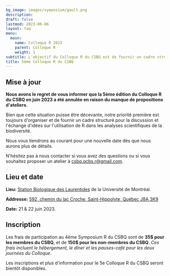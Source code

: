 ```yaml
---
bg_image: images/symposium/gault.png
description:
draft: false
lastmod: 2023-06-06
layout: faq
menu:
  main:
    name: Colloque R 2023
    parent: Colloque R
    weight: 1
subtitle: L'objectif du Colloque R du CSBQ est de fournir un cadre structuré pour la discussion et l'échange d'idées entre des participants et des contributeurs/contributrices d'ateliers concernant l'utilisation de R dans les analyses de la biodiversité. Pour cela, nous fournissons un lieu d’enseignement et de participation à une série d’ateliers R avancés qui ne sont pas couverts par la série annuelle d’ateliers R du CSBQ.
title: 5ème Colloque R du CSBQ
---
```


## Mise à jour

__Nous avons le regret de vous informer que la 5ème édition du Colloque R du CSBQ en juin 2023 a été annulée en raison du manque de propositions d'ateliers.__

Bien que cette situation puisse être décevante, notre priorité première est toujours d'organiser et de fournir un cadre structuré pour la discussion et l'échange d'idées sur l'utilisation de R dans les analyses scientifiques de la biodiversité.

Nous vous tiendrons au courant pour une nouvelle date dès que nous aurons plus de détails. 

N'hésitez pas à nous contacter si vous avez des questions ou si vous souhaitez proposer un atelier à csbq.qcbs.r@gmail.com.


## Lieu et date

__Lieu:__ [Station Biologique des Laurentides](https://sbl.umontreal.ca/accueil/) de la Université de Montréal.

__Addresse:__ [592, chemin du lac Croche, Saint-Hippolyte, Québec J8A 3K9](https://www.google.com/maps/place/Biology+station+of+Laurentides/@45.9881552,-74.0079488,17z/data=!3m1!4b1!4m6!3m5!1s0x4ccf36477ea47e51:0x6a37c160e959433e!8m2!3d45.9881515!4d-74.0057601!16s%2Fg%2F11c70b66fg)

__Date:__ 21 & 22 juin 2023.

## Inscription

Les frais de participation au 4ème Symposium R du CSBQ sont de __35$ pour les membres du CSBQ__, et de __150$ pour les non-membres du CSBQ__. _Ces frais incluent le hébergement, le dîner et les pauses-café pour les deux journées du Colloque_.

Les inscriptions et plus d'information pour le 5e Colloque R du CSBQ seront bientôt disponibles.

